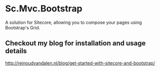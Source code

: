 # Sc.Mvc.Bootstrap
A solution for Sitecore, allowing you to compose your pages using Bootstrap's Grid.

## Checkout my blog for installation and usage details
http://reinoudvandalen.nl/blog/get-started-with-sitecore-and-bootstrap/

